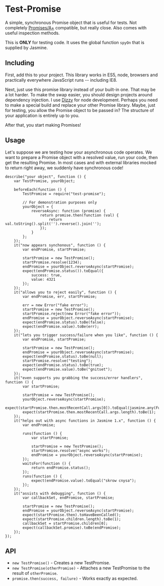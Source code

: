 Test-Promise
============

A simple, synchronous Promise object that is useful for tests.  Not completely [Promises/A+] compatible, but really close.  Also comes with useful inspection methods.

This is **ONLY** for testing code.  It uses the global function `spyOn` that is supplied by Jasmine.


Including
---------

First, add this to your project.  This library works in ES5, node, browsers and practically everywhere JavaScript runs -- including IE8.

Next, just use this promise library instead of your built-in one.  That may be a lot harder.  To make the swap easier, you should design projects around dependency injection.  I use [Dizzy] for node development.  Perhaps you need to make a special build and replace your other Promise library.  Maybe, just for testing, you allow the Promise object to be passed in?  The structure of your application is entirely up to you.

After that, you start making Promises!


Usage
-----

Let's suppose we are testing how your asynchronous code operates.  We want to prepare a Promise object with a resolved value, run your code, then get the resulting Promise.  In most cases and with external libraries mocked to return right away, we suddenly have synchronous code!

    describe("your object", function () {
        var TestPromise, yourObject;

        beforeEach(function () {
            TestPromise = require("test-promise");

            // For demonstration purposes only
            yourObject = {
                reverseAsync: function (promise) {
                    return promise.then(function (val) {
                        return val.toString().split('').reverse().join('');
                    });
                }
            };
        });
        it("now appears synchonous", function () {
            var endPromise, startPromise;

            startPromise = new TestPromise();
            startPromise.resolve(1234);
            endPromise = yourObject.reverseAsync(startPromise);
            expect(endPromise.status()).toEqual({
                success: true,
                value: 4321
            });
        });
        it("allows you to reject easily", function () {
            var endPromise, err, startPromise;

            err = new Error("fake error");
            startPromise = new TestPromise();
            startPromise.reject(new Error("fake error"));
            endPromise = yourObject.reverseAsync(startPromise);
            expect(endPromise.status).toBe(false);
            expect(endPromise.value).toBe(err);
        });
        it("lets you trigger success/failure when you like", function () {
            var endPromise, startPromise;

            startPromise = new TestPromise();
            endPromise = yourObject.reverseAsync(startPromise);
            expect(endPromise.status).toBe(null);
            startPromise.resolve("testing");
            expect(endPromise.status).toBe(true);
            expect(endPromise.value).toBe("gnitset");
        });
        it("even supports you grabbing the success/error handlers", function () {
            var startPromise;

            startPromise = new TestPromise();
            yourObject.reverseAsync(startPromise);
            expect(startPromise.then.mostRecentCall.args[0]).toEqual(jasmine.any(Function));
            expect(startPromise.then.mostRecentCall.args.length).toBe(1);
        });
        it("helps out with async functions in Jasmine 1.x", function () {
            var endPromise;

            runs(function () {
                var startPromise;

                startPromise = new TestPromise();
                startPromise.resolve("async works");
                endPromise = yourObject.reverseAsync(startPromise);
            });
            waitsFor(function () {
                return endPromise.status();
            });
            runs(function () {
                expect(endPromise.value).toEqual("skrow cnysa");
            });
        });
        it("assists with debugging", function () {
            var callbackSet, endPromise, startPromise;

            startPromise = new TestPromise();
            endPromise = yourObject.reverseAsync(startPromise);
            expect(startPromise.then).toHaveBeenCalled();
            expect(startPromise.children.length).toBe(1);
            callbackSet = startPromise.children[0];
            expect(callbackSet.promise).toBe(endPromise);
        });
    });


API
---

* `new TestPromise()` - Creates a new TestPromise.
* `new TestPromise(otherPromise)` - Attaches a new TestPromise to the result of `otherPromise`.
* `promise.then(success, failure)` - Works exactly as expected.


[Dizzy]: https://github.com/tests-always-included/dizzy
[Promises/A+]: https://promisesaplus.com/
